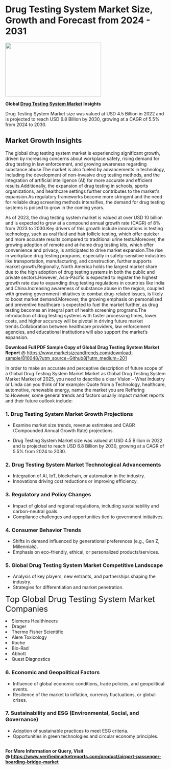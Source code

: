 <H1>Drug Testing System Market Size, Growth and Forecast from 2024 - 2031</H1><img class="aligncenter size-medium wp-image-584254" src="https://thirdeyenews.in/wp-content/uploads/2024/09/Global-Market-Research-300x168.jpeg" alt="" width="300" height="168" /><p><strong>Global&nbsp;<a href="https://www.marketsizeandtrends.com/download-sample/810048/?utm_source=Github8j?utm_medium=201">Drug Testing System Market</a> Insights</strong></p><p>Drug Testing System Market size was valued at USD 4.5 Billion in 2022 and is projected to reach USD 6.8 Billion by 2030, growing at a CAGR of 5.5% from 2024 to 2030.</p><p><h2>Market Growth Insights</h2> <p>The global drug testing system market is experiencing significant growth, driven by increasing concerns about workplace safety, rising demand for drug testing in law enforcement, and growing awareness regarding substance abuse.The market is also fueled by advancements in technology, including the development of non-invasive drug testing methods, and the integration of artificial intelligence (AI) for more accurate and efficient results.Additionally, the expansion of drug testing in schools, sports organizations, and healthcare settings further contributes to the market's expansion.As regulatory frameworks become more stringent and the need for reliable drug screening methods intensifies, the demand for drug testing systems is poised to grow in the coming years.</p> <p>As of 2023, the drug testing system market is valued at over USD 10 billion and is expected to grow at a compound annual growth rate (CAGR) of 8% from 2023 to 2030.Key drivers of this growth include innovations in testing technology, such as oral fluid and hair follicle testing, which offer quicker and more accurate results compared to traditional urine tests.Moreover, the growing adoption of remote and at-home drug testing kits, which offer convenience and privacy, is anticipated to drive market expansion.The rise in workplace drug testing programs, especially in safety-sensitive industries like transportation, manufacturing, and construction, further supports market growth.Regionally, North America holds the largest market share due to the high adoption of drug testing systems in both the public and private sectors.However, Asia-Pacific is expected to register the highest growth rate due to expanding drug testing regulations in countries like India and China.Increasing awareness of substance abuse in the region, coupled with growing government initiatives to combat drug-related issues, is likely to boost market demand.Moreover, the growing emphasis on personalized and preventive healthcare is expected to fuel the market further, as drug testing becomes an integral part of health screening programs.The introduction of drug testing systems with faster processing times, lower costs, and higher accuracy will be pivotal in driving future market trends.Collaboration between healthcare providers, law enforcement agencies, and educational institutions will also support the market’s expansion.</p> <p><span class=""><strong>Download Full PDF Sample Copy of Global Drug Testing System Market Report</strong> @ <a href="https://www.marketsizeandtrends.com/download-sample/810048/?utm_source=Github8j?utm_medium=201" target="_blank">https://www.marketsizeandtrends.com/download-sample/810048/?utm_source=Github8j?utm_medium=201</a></span></p><p>In order to make an accurate and perceptive description of future scope of a Global&nbsp;Drug Testing System Market Market as Global&nbsp;Drug Testing System Market Market of 2025, you need to describe a clear Vision &ndash; What Industry or Linda can you think of for example: Quote from a Technology, healthcare, automotive, renewable energy, name the market you are Reffering to.However, some general trends and factors usually impact market reports and their future outlook include:</p><h3>1.&nbsp;<strong>Drug Testing System Market Growth Projections</strong></h3><ul><li>Examine market size trends, revenue estimates and CAGR (Compounded Annual Growth Rate) projections.</li><li><p>Drug Testing System Market size was valued at USD 4.5 Billion in 2022 and is projected to reach USD 6.8 Billion by 2030, growing at a CAGR of 5.5% from 2024 to 2030.</p></li></ul><h3>2.&nbsp;<strong>Drug Testing System Market Technological Advancements</strong></h3><ul><li>Integration of AI, IoT, blockchain, or automation in the industry.</li><li>Innovations driving cost reductions or improving efficiency.</li></ul><h3>3.&nbsp;<strong>Regulatory and Policy Changes</strong></h3><ul><li>Impact of global and regional regulations, including sustainability and carbon-neutral goals.</li><li>Compliance challenges and opportunities tied to government initiatives.</li></ul><h3>4.&nbsp;<strong>Consumer Behavior Trends</strong></h3><ul><li>Shifts in demand influenced by generational preferences (e.g., Gen Z, Millennials).</li><li>Emphasis on eco-friendly, ethical, or personalized products/services.</li></ul><h3>5.&nbsp;<strong>Global Drug Testing System Market Competitive Landscape</strong></h3><ul><li>Analysis of key players, new entrants, and partnerships shaping the industry.</li><li>Strategies for differentiation and market penetration.</li></ul><p data-pm-slice="1 1 []"><span style="color: inherit; font-family: inherit; font-size: 25px;">Top Global Drug Testing System Market Companies</span></p><div class="" data-test-id=""><p><li>Siemens Healthineers</li><li> Drager</li><li> Thermo Fisher Scientific</li><li> Alere Toxicology</li><li> Roche</li><li> Bio-Rad</li><li> Abbott</li><li> Quest Diagnostics</li></p></div><h3>6.&nbsp;<strong>Economic and Geopolitical Factors</strong></h3><ul><li>Influence of global economic conditions, trade policies, and geopolitical events.</li><li>Resilience of the market to inflation, currency fluctuations, or global crises.</li></ul><h3>7.&nbsp;<strong>Sustainability and ESG (Environmental, Social, and Governance)</strong></h3><ul><li>Adoption of sustainable practices to meet ESG criteria.</li><li>Opportunities in green technologies and circular economy principles.</li></ul><h2><strong style="font-size: 14px;">For More Information or Query, Visit @&nbsp;</strong><a style="background-color: #ffffff; font-size: 14px;" href="https://www.marketsizeandtrends.com/report/drug-testing-system-market/" target="_blank">https://www.verifiedmarketreports.com/product/airport-passenger-boarding-bridge-market</a></h2>